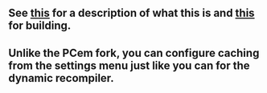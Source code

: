 ## See [this](https://github.com/1ahmadbassam/pcem_cache/blob/dev/README.md) for a description of what this is and [this](https://86box.readthedocs.io/en/latest/dev/buildguide.html) for building.

## Unlike the PCem fork, you can configure caching from the settings menu just like you can for the dynamic recompiler.
